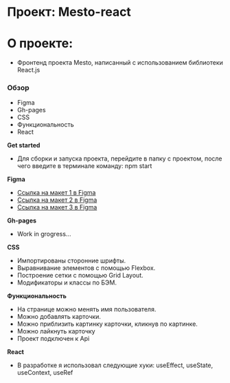 # Проект: Mesto-react

# О проекте:

* Фронтенд проекта Mesto, написанный с использованием библиотеки React.js

### Обзор

* Figma
* Gh-pages
* CSS
* Функциональность
* React

**Get started**

* Для сборки и запуска проекта, перейдите в папку с проектом, после чего введите в терминале команду: npm start

**Figma**

* [Ссылка на макет 1 в Figma](https://www.figma.com/file/2cn9N9jSkmxD84oJik7xL7/JavaScript.-Sprint-4?node-id=0%3A1)
* [Ссылка на макет 2 в Figma](https://www.figma.com/file/bjyvbKKJN2naO0ucURl2Z0/JavaScript.-Sprint-5?node-id=0%3A1)
* [Ссылка на макет 3 в Figma](https://www.figma.com/file/kRVLKwYG3d1HGLvh7JFWRT/JavaScript.-Sprint-6?node-id=0%3A1)

**Gh-pages**

* Work in grogress...

**CSS**
* Импортированы сторонние шрифты.
* Выравнивание элементов с помощью Flexbox.
* Построение сетки с помощью Grid Layout.
* Модификаторы и классы по БЭМ.

**Функциональность**

* На странице можно менять имя пользователя.
* Можно добавлять карточки.
* Можно приблизить картинку карточки, кликнув по картинке.
* Можно лайкнуть карточку
* Проект подключен к Api 

**React**

* В разработке я использовал следующие хуки: useEffect, useState, useContext, useRef